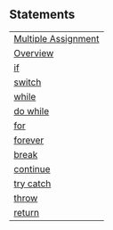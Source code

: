 ## Statements

|     |
| --- |
| [Multiple Assignment](<Statements/Multiple Assignment.md>) |
| [Overview](<Statements/Overview.md>) |
| [if](<Statements/if.md>) |
| [switch](<Statements/switch.md>) |
| [while](<Statements/while.md>) |
| [do while](<Statements/do while.md>) |
| [for](<Statements/for.md>) |
| [forever](<Statements/forever.md>) |
| [break](<Statements/break.md>) |
| [continue](<Statements/continue.md>) |
| [try catch](<Statements/try catch.md>) |
| [throw](<Statements/throw.md>) |
| [return](<Statements/return.md>) |

